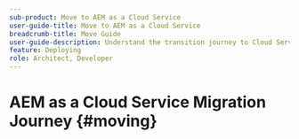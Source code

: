 ```yaml
---
sub-product: Move to AEM as a Cloud Service
user-guide-title: Move to AEM as a Cloud Service
breadcrumb-title: Move Guide
user-guide-description: Understand the transition journey to Cloud Service.
feature: Deploying
role: Architect, Developer
---
```


# AEM as a Cloud Service Migration Journey {#moving}

<!-- + [Moving to AEM as a Cloud Service](/help/journey-migration/home.md)
+ Phases of Transition Journey {#phases}
  + [Readiness](/help/journey-migration/migration-readiness.md)
  + [Implementation](/help/journey-migration/migration-implementation.md)
  + [Go Live](/help/journey-migration/migration-go-live.md)
  + [Post Go Live](/help/journey-migration/migration-post-go-live.md)
+ Cloud Acceleration Manager {#cloud-acceleration-manager}
  + Introduction to Cloud Acceleration Manager {#introduction-cam}
    + [Overview](/help/journey-migration/cloud-acceleration-manager/introduction/overview-cam.md)
    + [Benefits](/help/journey-migration/cloud-acceleration-manager/introduction/benefits-cam.md)
  + Using Cloud Acceleration Manager {#using-cam}
    + [Getting Started with Cloud Acceleration Manager](/help/journey-migration/cloud-acceleration-manager/using-cam/getting-started-cam.md)
    + [Readiness Phase](/help/journey-migration/cloud-acceleration-manager/using-cam/cam-readiness-phase.md)
    + [Implementation Phase](/help/journey-migration/cloud-acceleration-manager/using-cam/cam-implementation-phase.md)
    + [Go Live Phase](/help/journey-migration/cloud-acceleration-manager/using-cam/cam-golive-phase.md)
+ Cloud Transition Tools {#cloud-migration}
  + Best Practices Analyzer {#best-practices-analyzer}
    + [Overview](/help/journey-migration/best-practices-analyzer/overview-best-practices-analyzer.md)
    + [Using Best Practices Analyzer](/help/journey-migration/best-practices-analyzer/using-best-practices-analyzer.md)
  + Content Transfer Tool {#content-transfer-tool}
    + [Overview](/help/journey-migration/content-transfer-tool/overview-content-transfer-tool.md)
    + [Prerequisites for Content Transfer Tool](/help/journey-migration/content-transfer-tool/prerequisites-content-transfer-tool.md)
    + [Handling Large Content Repositories](/help/journey-migration/content-transfer-tool/handling-large-content-repositories.md)
    + [Using Content Transfer Tool](/help/journey-migration/content-transfer-tool/using-content-transfer-tool.md)
    + User Mapping Tool {#user-mapping-tool}
      + [Overview](/help/journey-migration/content-transfer-tool/user-mapping-tool/overview-user-mapping-tool.md)
      + [Important Considerations](/help/journey-migration/content-transfer-tool/user-mapping-tool/considerations-user-mapping-tool.md)
      + [Using User Mapping Tool](/help/journey-migration/content-transfer-tool/user-mapping-tool/using-user-mapping-tool.md)
+ Code Refactoring Tools {#refactoring-tools}
  + [Unified Experience](/help/journey-migration/unified-experience.md)
  + [Repository Modernizer](/help/journey-migration/refactoring-tools/repo-modernizer.md)
  + [Index Converter](/help/journey-migration/refactoring-tools/index-converter.md)
  + [Asset Workflow Migration](/help/journey-migration/moving-to-aem-assets/asset-workflow-migration-tool.md)
  + [AEM Dispatcher Converter](/help/journey-migration/refactoring-tools/dispatcher-transformation-utility-tools.md)
  + [AEM Modernization Tools](/help/journey-migration/refactoring-tools/aem-modernization-tools.md)
+ [Migration Guide to Experience Manager as a Cloud Service for Partners](/help/journey-migration/getting-started.md) -->
